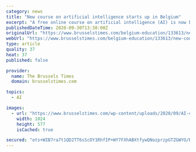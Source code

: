 ```yaml
---
category: news
title: "New course on artificial intelligence starts up in Belgium"
excerpt: "A free online course on artificial intelligence (AI) is now being offered in French and Dutch for the Belgian public, under the academic supervision of the universities of Leuven and Louvain-la-Neuve."
publishedDateTime: 2020-09-30T13:38:00Z
originalUrl: "https://www.brusselstimes.com/belgium-education/133613/new-course-on-artificial-intelligence-starts-up-in-belgium/"
webUrl: "https://www.brusselstimes.com/belgium-education/133613/new-course-on-artificial-intelligence-starts-up-in-belgium/"
type: article
quality: 37
heat: 37
published: false

provider:
  name: The Brussels Times
  domain: brusselstimes.com

topics:
  - AI

images:
  - url: "https://www.brusselstimes.com/wp-content/uploads/2020/09/AI-c-pixabay-1024x577.jpg"
    width: 1024
    height: 577
    isCached: true

secured: "ots+WIB7ra7t1QD2TT6sScOY1RhfIP+WY7FXhABXtfywQNozprzpGTZGWYO/RsADbMR12qlgfXtuRnhzqwfoFeuRkNuWRO4oEC1Zi5nSzD4pW/Ql2e6W2prJwpRs6F0aEQZKbKH5kTtgQ+GbLXibQGMxOr90sz9fQqQUhSpCW6aYWn1wAEzJ2FSdBVV7G9cp8pGgOZ+s37RXKZdLHTkxrzr+2qqREdBYnvBkJLNlxCh3OR0yGNfs8WGY/lUqd6MfQls4qWKT5iBy7Syfxt8cr+MFZRi8zE9nDFAiuEjtI/WNzWxEfPeQ7YMIWma+H1NWgBEvIRsK5gdqwvpmQoIZ6dNvl9Gkr6Jk08t0bvnpDC8=;1AGKxobrtLJzdLI7eDOTpA=="
---
```


